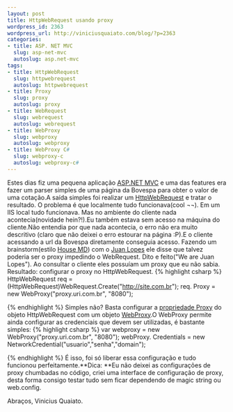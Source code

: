 ```yaml
--- 
layout: post
title: HttpWebRequest usando proxy
wordpress_id: 2363
wordpress_url: http://viniciusquaiato.com/blog/?p=2363
categories: 
- title: ASP. NET MVC
  slug: asp-net-mvc
  autoslug: asp.net-mvc
tags: 
- title: HttpWebRequest
  slug: httpwebrequest
  autoslug: httpwebrequest
- title: Proxy
  slug: proxy
  autoslug: proxy
- title: WebRequest
  slug: webrequest
  autoslug: webrequest
- title: WebProxy
  slug: webproxy
  autoslug: webproxy
- title: WebProxy C#
  slug: webproxy-c
  autoslug: webproxy-c#
---
```

Estes dias fiz uma pequena aplicação [ASP.NET MVC](http://viniciusquaiato.com/blog/category/dotnet/asp-net-dotnet/asp-net-mvc/) e uma das features era fazer um parser simples de uma página da Bovespa para obter o valor de uma cotação.A saída simples foi realizar um [HttpWebRequest](http://msdn.microsoft.com/pt-br/library/system.net.httpwebrequest.aspx) e tratar o resultado. O problema é que localmente tudo funcionava(cool ¬¬). Em um IIS local tudo funcionava. Mas no ambiente do cliente nada acontecia(novidade hein?!).Eu também estava sem acesso na máquina do cliente.Não entendia por que nada acontecia, o erro não era muito descritivo (claro que não deixei o erro estourar na página :P).E o cliente acessando a url da Bovespa diretamente conseguia acesso. Fazendo um brainstorm(estilo [House MD](http://pt.wikipedia.org/wiki/House,_M.D.)) com o [Juan Lopes](http://twitter.com/juanplopes) ele disse que talvez poderia ser o proxy impedindo o WebRequest. Dito e feito("We are Juan Lopes"). Ao consultar o cliente eles possuíam um proxy que eu não sabia. Resultado: configurar o proxy no HttpWebRequest.
{% highlight csharp %}
HttpWebRequest req = (HttpWebRequest)WebRequest.Create("http://site.com.br");
    req. Proxy = new WebProxy("proxy.uri.com.br", "8080");
    
{% endhighlight %}
Simples não? Basta configurar a [propriedade Proxy](http://msdn.microsoft.com/pt-br/library/system.net.httpwebrequest.proxy.aspx) do objeto HttpWebRequest com um objeto [WebProxy](http://msdn.microsoft.com/en-us/library/system.net.webproxy.aspx).O WebProxy permite ainda configurar as credenciais que devem ser utilizadas, é bastante simples:
{% highlight csharp %}
var webproxy = new WebProxy("proxy.uri.com.br", "8080");
    webProxy. Credentials = new NetworkCredential("usuario","senha","domain");
    
{% endhighlight %}
É isso, foi só liberar essa configuração e tudo funcionou perfeitamente.**Dica: **Eu não deixei as configurações de proxy chumbadas no código, criei uma interface de configuração de proxy, desta forma consigo testar tudo sem ficar dependendo de magic string ou web.config.

Abraços,
Vinicius Quaiato.
